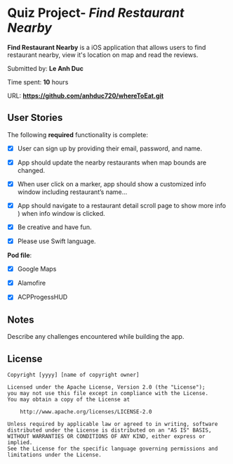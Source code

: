 # Quiz Project- *Find Restaurant Nearby*

**Find Restaurant Nearby** is a iOS application that allows users to find restaurant nearby, view it's location on map and read the reviews.

Submitted by: **Le Anh Duc**

Time spent: **10** hours

URL: **https://github.com/anhduc720/whereToEat.git**

## User Stories

The following **required** functionality is complete:


* [x] User can sign up by providing their email, password, and name. 
* [x] App should update the nearby restaurants when map bounds are changed.
* [x] When user click on a marker, app should show a customized info window including restaurant’s name... 
* [x] App should navigate to a restaurant detail scroll page to show more info ) when info window is clicked.
* [x] Be creative and have fun.
* [x] Please use Swift language.


**Pod file**:

* [x] Google Maps
* [x] Alamofire
* [x] ACPProgessHUD


## Notes

Describe any challenges encountered while building the app.

## License

    Copyright [yyyy] [name of copyright owner]

    Licensed under the Apache License, Version 2.0 (the "License");
    you may not use this file except in compliance with the License.
    You may obtain a copy of the License at

        http://www.apache.org/licenses/LICENSE-2.0

    Unless required by applicable law or agreed to in writing, software
    distributed under the License is distributed on an "AS IS" BASIS,
    WITHOUT WARRANTIES OR CONDITIONS OF ANY KIND, either express or implied.
    See the License for the specific language governing permissions and
    limitations under the License.
